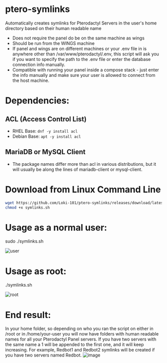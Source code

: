 # ptero-symlinks
Automatically creates symlinks for Pterodactyl Servers in the user's home directory based on their human readable name
- Does not require the panel do be on the same machine as wings
- Should be run from the WINGS machine
- If panel and wings are on different machines or your .env file in is anywhere other than /var/www/pterodactyl/.env, this script will ask you if you want to specify the path to the .env file or enter the database connection info manually.
- Compatible with running your panel inside a compose stack - just enter the info manually and make sure your user is allowed to connect from the host machine.

# Dependencies:
## ACL (Access Control List)
- RHEL Base: `dnf -y install acl`
- Debian Base: `apt -y install acl`
## MariaDB or MySQL Client
- The package names differ more than acl in various distributions, but it will usually be along the lines of mariadb-client or mysql-client.

# Download from Linux Command Line
```bash
wget https://github.com/Loki-101/ptero-symlinks/releases/download/latest/symlinks.sh
chmod +x symlinks.sh
```

# Usage as a normal user:
sudo ./symlinks.sh

![user](https://github.com/Loki-101/ptero-symlinks/assets/59907407/517f0be6-4dc8-43c4-9136-fd44271c1613)

# Usage as root:
./symlinks.sh

![root](https://github.com/Loki-101/ptero-symlinks/assets/59907407/41f18113-4a9e-40bd-be95-0419cd4d9d2f)

# End result:
In your home folder, so depending on who you ran the script on either in /root or in /home/your-user you will now have folders with human readable names for all your Pterodactyl Panel servers. If you have two servers with the same name a 1 will be appended to the first one, and it will keep increasing. For example, Redbot1 and Redbot2 symlinks will be created if you have two servers named Redbot.
![image](https://github.com/Loki-101/ptero-symlinks/assets/59907407/79cbf8f7-a948-4bf2-a465-ff0882deccf2)

